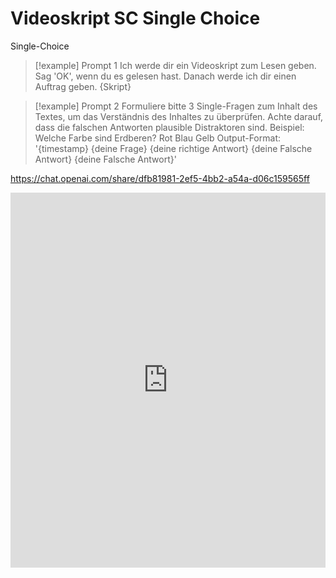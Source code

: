 # Videoskript SC Single Choice
Single-Choice
> [!example] Prompt 1
	Ich werde dir ein Videoskript zum Lesen geben. Sag 'OK', wenn du es gelesen hast. Danach werde ich dir einen Auftrag geben.
	{Skript}


> [!example] Prompt 2
	Formuliere bitte 3 Single-Fragen zum Inhalt des Textes, um das Verständnis des Inhaltes zu überprüfen.
	Achte darauf, dass die falschen Antworten plausible Distraktoren sind.
	Beispiel:
	Welche Farbe sind Erdberen? 
	Rot 
	Blau 
	Gelb
	Output-Format: 
	'{timestamp}
	{deine Frage}
	{deine richtige Antwort} 
	{deine Falsche Antwort} 
	{deine Falsche Antwort}'

https://chat.openai.com/share/dfb81981-2ef5-4bb2-a54a-d06c159565ff
<iframe src="https://chat.openai.com/share/dfb81981-2ef5-4bb2-a54a-d06c159565ff" style="border:0px #ffffff none;" name="myiFrame" scrolling="no" frameborder="1" marginheight="0px" marginwidth="0px" height="600px" width="100%" allowfullscreen></iframe>



